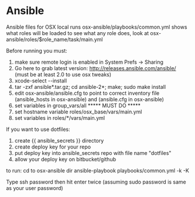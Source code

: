# Ansible
Ansible files for OSX local runs
osx-ansible/playbooks/common.yml shows what roles will be loaded
to see what any role does, look at osx-ansible/roles/$role_name/task/main.yml

Before running you must:

1. make sure remote login is enabled in System Prefs -> Sharing
2.  Go here to grab latest version: http://releases.ansible.com/ansible/ (must be at least 2.0 to use osx tweaks)
3.  xcode-select --install
4.  tar -zxf ansible*.tar.gz; cd ansible-2*; make; sudo make install
5.  edit osx-ansible/ansible.cfg to point to correct inventory file (ansible_hosts in osx-ansible) and (ansible.cfg in osx-ansible)
6.  set variables in group_vars/all ***** MUST DO *****
7.  set hostname variable roles/osx_base/vars/main.yml
8.  set variables in roles/*/vars/main.yml

If you want to use dotfiles:

1.  create {{ ansible_secrets }} directory
2.  create deploy key for your repo
3.  put deploy key into ansible_secrets repo with file name "dotfiles"
4.  allow your deploy key on bitbucket/github


to run: 
cd to osx-ansible dir
ansible-playbook playbooks/common.yml -k -K 

Type ssh password then hit enter twice (assuming sudo password is same as your user password)